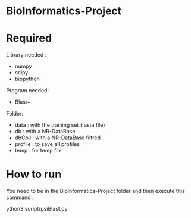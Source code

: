 # BioInformatics-Project

# Required

Library needed :
- numpy
- scipy
- biopython

Program needed:
- Blast+

Folder:
- data : with the training set (fasta file)
- db : with a NR-DataBase
- dbCoil : with a NR-DataBase filtred
- profile : to save all profiles
- temp : for temp file

# How to run

You need to be in the BioInformatics-Project folder and then execute this command :

ython3 script/psiBlast.py
